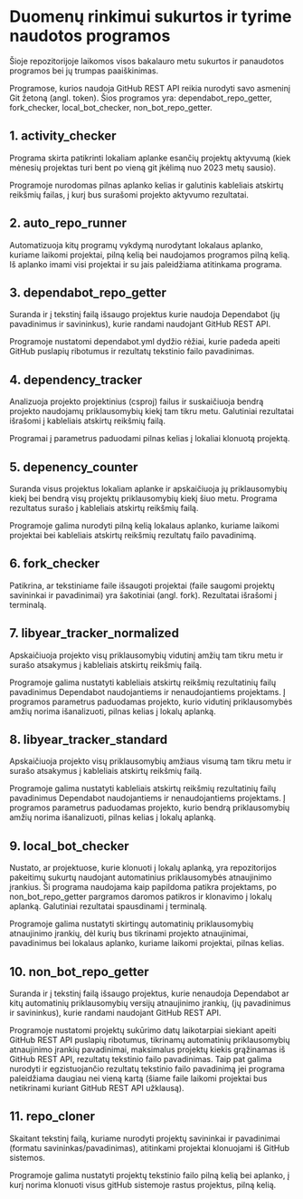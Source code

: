 # Duomenų rinkimui sukurtos ir tyrime naudotos programos

Šioje repozitorijoje laikomos visos bakalauro metu sukurtos ir panaudotos programos bei jų trumpas paaiškinimas.

Programose, kurios naudoja GitHub REST API reikia nurodyti savo asmeninį Git žetoną (angl. token). Šios programos yra: dependabot_repo_getter, fork_checker, local_bot_checker, non_bot_repo_getter.

## 1. activity_checker

Programa skirta patikrinti lokaliam aplanke esančių projektų aktyvumą (kiek mėnesių projektas turi bent po vieną git įkėlimą nuo 2023 metų sausio). 

Programoje nurodomas pilnas aplanko kelias ir galutinis kableliais atskirtų reikšmių failas, į kurį bus surašomi projekto aktyvumo rezultatai.

## 2. auto_repo_runner

Automatizuoja kitų programų vykdymą nurodytant lokalaus aplanko, kuriame laikomi projektai, pilną kelią bei naudojamos programos pilną kelią. Iš aplanko imami visi projektai ir su jais paleidžiama atitinkama programa.

## 3. dependabot_repo_getter

Suranda ir į tekstinį failą išsaugo projektus kurie naudoja Dependabot (jų pavadinimus ir savininkus), kurie randami naudojant GitHub REST API.

Programoje nustatomi dependabot.yml dydžio rėžiai, kurie padeda apeiti GitHub puslapių ribotumus ir rezultatų tekstinio failo pavadinimas.

## 4. dependency_tracker

Analizuoja projekto projektinius (csproj) failus ir suskaičiuoja bendrą projekto naudojamų priklausomybių kiekį tam tikru metu. Galutiniai rezultatai išrašomi į kableliais atskirtų reikšmių failą.

Programai į parametrus paduodami pilnas kelias į lokaliai klonuotą projektą.

## 5. depenency_counter

Suranda visus projektus lokaliam aplanke ir apskaičiuoja jų priklausomybių kiekį bei bendrą visų projektų priklausomybių kiekį šiuo metu. Programa rezultatus surašo į kableliais atskirtų reikšmių failą.

Programoje galima nurodyti pilną kelią lokalaus aplanko, kuriame laikomi projektai bei kableliais atskirtų reikšmių rezultatų failo pavadinimą.

## 6. fork_checker

Patikrina, ar tekstiniame faile išsaugoti projektai (faile saugomi projektų savininkai ir pavadinimai) yra šakotiniai (angl. fork). Rezultatai išrašomi į terminalą.

## 7. libyear_tracker_normalized

Apskaičiuoja projekto visų priklausomybių vidutinį amžių tam tikru metu ir surašo atsakymus į kableliais atskirtų reikšmių failą.

Programoje galima nustatyti kableliais atskirtų reikšmių rezultatinių failų pavadinimus Dependabot naudojantiems ir nenaudojantiems projektams. Į programos parametrus paduodamas projekto, kurio vidutinį priklausomybės amžių norima išanalizuoti, pilnas kelias į lokalų aplanką.

## 8. libyear_tracker_standard

Apskaičiuoja projekto visų priklausomybių amžiaus visumą tam tikru metu ir surašo atsakymus į kableliais atskirtų reikšmių failą.

Programoje galima nustatyti kableliais atskirtų reikšmių rezultatinių failų pavadinimus Dependabot naudojantiems ir nenaudojantiems projektams. Į programos parametrus paduodamas projekto, kurio bendrą priklausomybių amžių norima išanalizuoti, pilnas kelias į lokalų aplanką.

## 9. local_bot_checker

Nustato, ar projektuose, kurie klonuoti į lokalų aplanką, yra repozitorijos pakeitimų sukurtų naudojant automatinius priklausomybės atnaujinimo įrankius. Ši programa naudojama kaip papildoma patikra projektams, po non_bot_repo_getter pargramos daromos patikros ir klonavimo į lokalų aplanką. Galutiniai rezultatai spausdinami į terminalą.

Programoje galima nustatyti skirtingų automatinių priklausomybių atnaujinimo įrankių, dėl kurių bus tikrinami projekto atnaujinimai, pavadinimus bei lokalaus aplanko, kuriame laikomi projektai, pilnas kelias.

## 10. non_bot_repo_getter

Suranda ir į tekstinį failą išsaugo projektus, kurie nenaudoja Dependabot ar kitų automatinių priklausomybių versijų atnaujinimo įrankių, (jų pavadinimus ir savininkus), kurie randami naudojant GitHub REST API.

Programoje nustatomi projektų sukūrimo datų laikotarpiai siekiant apeiti GitHub REST API puslapių ribotumus, tikrinamų automatinių priklausomybių atnaujinimo įrankių pavadinimai, maksimalus projektų kiekis grąžinamas iš GitHub REST API, rezultatų tekstinio failo pavadinimas. Taip pat galima nurodyti ir egzistuojančio rezultatų tekstinio failo pavadinimą jei programa paleidžiama daugiau nei vieną kartą (šiame faile laikomi projektai bus netikrinami kuriant GitHub REST API užklausą).

## 11. repo_cloner
Skaitant tekstinį failą, kuriame nurodyti projektų savininkai ir pavadinimai (formatu savininkas/pavadinimas), atitinkami projektai klonuojami iš GitHub sistemos.

Programoje galima nustatyti projektų tekstinio failo pilną kelią bei aplanko, į kurį norima klonuoti visus gitHub sistemoje rastus projektus, pilną kelią.
